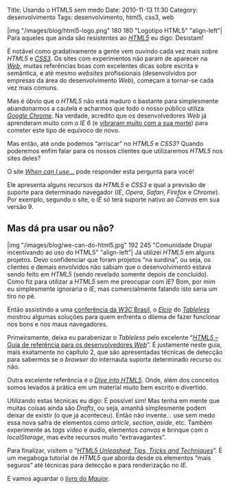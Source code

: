 Title: Usando o HTML5 sem medo
Date: 2010-11-13 11:30
Category: desenvolvimento
Tags: desenvolvimento, html5, css3, web

|img "/images/blog/html5-logo.png" 180 180 "Logotipo HTML5" "align-left"|
Para aqueles que ainda são resistentes ao
[*HTML5*][html5] eu digo: Desistam!

É notável como gradativamente a gente vem ouvindo cada vez mais sobre
*HTML5* e [*CSS3*][css3]. Os sites com experimentos não param de aparecer na
[*Web*][web], muitas referências boas com excelentes dicas sobre escrita e
semântica, e até mesmo *websites* profissionais (desenvolvidos por
empresas da área do desenvolvimento *Web*), começam a tornar-se cada vez
mais comuns.

<!-- PELICAN_END_SUMMARY -->

Mas é óbvio que o *HTML5* não está maduro o bastante para simplesmente
abandonarmos a cautela e acharmos que todo o nosso público utiliza
[*Google Chrome*][chrome]. Na verdade, acredito que os desenvolvedores *Web*
já aprenderam muito com o *IE 6* (e [vibraram muito com a sua morte][morte_ie6])
para cometer este tipo de equívoco de novo.

Mas então, até onde podemos “arriscar” no *HTML5* e *CSS3*? Quando
poderemos enfim falar para os nossos clientes que utilizaremos *HTML5*
nos sites deles?

O site [*When can I use…*][when_can_i_use] pode responder esta pergunta para você!

Ele apresenta alguns recursos da *HTML5* e *CSS3* e qual a previsão de suporte para
determinado navegador (*IE*, *Opera*, *Safari*, *Firefox* e *Chrome*).
Por exemplo, segundo o site, o *IE* só terá suporte nativo ao *Canvas*
em sua versão 9.

Mas dá pra usar ou não?
-----------------------

|img "/images/blog/we-can-do-html5.jpg" 192 245 "Comunidade Drupal incentivando ao uso do HTML5" "align-left"|
Já utilizei *HTML5* em alguns projetos. Devo confidenciar que foram projetos “na
surdina”, ou seja, os clientes e demais envolvidos não sabiam que o
desenvolvimento estava sendo feito em *HTML5* (sendo revelado somente
depois de concluído). Como fiz para utilizar a *HTML5* sem me preocupar
com *IE*? Bom, por mim eu simplesmente ignoraria o *IE*, mas
comercialmente falando isto seria um tiro no pé.

Então assistindo a uma [conferência da *W3C* Brasil][cafe_com_browser], o [*Elcio*][elcio] do
[*Tableless*][tableless] mostrou algumas soluções para quem enfrenta o dilema de
fazer funcionar nos bons e nos maus navegadores.

Primeiramente, deixa eu parabenizar o *Tableless* pelo excelente
“[*HTML5* – Guia de referência para os desenvolvedores *Web*][guia_html5]”. É
justamente neste guia, mais exatamente no capítulo 2, que são
apresentadas técnicas de detecção para sabermos se o *browser* do
internauta suporta determinado recurso ou não.

Outra excelente referência é o [*Dive into HTML5*][dive_into_html5]. Onde, além dos
conceitos somos levados à prática em um material muito bem escrito e
divertido.

Utilizando estas técnicas eu digo: É possível sim! Mas tenha em mente
que muitas coisas ainda são *Drafts*, ou seja, amanhã simplesmente podem
deixar de existir (o que já aconteceu). Então não invente… use sem medo
essa nova safra de elementos como *article*, *section*, *aside*, etc.
Também experimente as *tags* *video* e *audio*, elementos *canvas* e
brinque com o *localStorage*, mas evite recursos muito “extravagantes”.

Para finalizar, visitem o “[*HTML5 Unleashed: Tips, Tricks and
Techniques*][html5_unleashed]”. É um megaboga tutorial de *HTML5* que aborda desde os
elementos “mais seguros” até técnicas para detecção e para renderização
no *IE*.

E vamos aguardar o [livro do *Maujor*][livro_maujor].

  [logotipo_html5]: |filename|/media/blog/html5-logo.png
    "Logotipo HTML5"
  [html5]: |filename|/tag/html5.html "Leia mais sobre HTML5"
  [css3]: |filename|/tag/css3.html "Leia mais sobre CSS3"
  [web]: |filename|/tag/web.html "Leia mais sobre Web"
  [chrome]: http://www.google.com/chrome?hl=pt-BR
    "Baixe o Google Chrome gratuitamente"
  [morte_ie6]: http://www.tableless.com.br/aonde-nos-leva-a-morte-do-internet-explorer-6
    "Aonde nos leva a morte do IE6?"
  [when_can_i_use]: http://caniuse.com/
    "Quando poderemos usar plenamente o HTML5?"
  [drupal_html5]: |filename|/media/blog/we-can-do-html5.jpg
    "Comunidade do Drupal incentivando ao uso do HTML5"
  [cafe_com_browser]: http://elcio.com.br/amanha-cafe-com-browser-sobre-html/
    "Eu assisti ao Café com Browser pela internet"
  [elcio]: http://elcio.com.br/ "Visite o blog do Elcio"
  [tableless]: http://www.tableless.com.br/
    "Desenvolvimento Web com XHTML e CSS"
  [guia_html5]: http://tableless.com.br/html5/
    "Saiba tudo sobre HTML5 no Tableless"
  [dive_into_html5]: http://diveintohtml5.org/
    "Mergulhe no HTML5 agora mesmo"
  [html5_unleashed]: http://www.w3avenue.com/2010/05/07/html5-unleashed-tips-tricks-and-techniques/
    "HTML5 Unleashed: Tips, Tricks and Techniques"
  [livro_maujor]: http://www.livrohtml5.com.br/
    "Ficamos no aguardo do livro do Maujor sobre HTML5"
